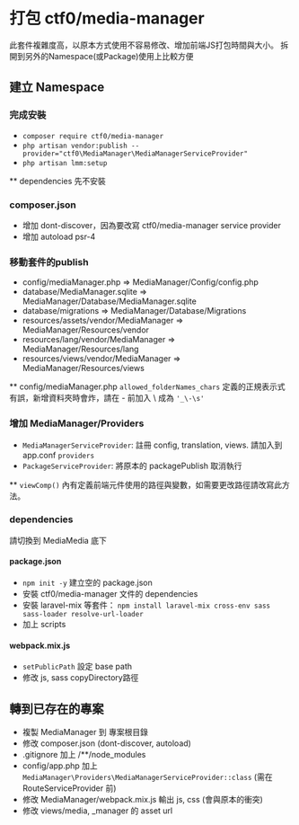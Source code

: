 # 打包 ctf0/media-manager
此套件複雜度高，以原本方式使用不容易修改、增加前端JS打包時間與大小。
拆開到另外的Namespace(或Package)使用上比較方便

## 建立 Namespace
### 完成安裝
- `composer require ctf0/media-manager`
- `php artisan vendor:publish --provider="ctf0\MediaManager\MediaManagerServiceProvider"`
- `php artisan lmm:setup`

** dependencies 先不安裝

### composer.json
- 增加 dont-discover，因為要改寫 ctf0/media-manager service provider
- 增加 autoload psr-4

### 移動套件的publish
- config/mediaManager.php => MediaManager/Config/config.php
- database/MediaManager.sqlite => MediaManager/Database/MediaManager.sqlite
- database/migrations => MediaManager/Database/Migrations
- resources/assets/vendor/MediaManager => MediaManager/Resources/vendor
- resources/lang/vendor/MediaManager => MediaManager/Resources/lang
- resources/views/vendor/MediaManager => MediaManager/Resources/views

** config/mediaManager.php `allowed_folderNames_chars` 定義的正規表示式有誤，新增資料夾時會炸，請在 - 前加入 \ 成為 `'_\-\s'`

### 增加 MediaManager/Providers
- `MediaManagerServiceProvider`: 註冊 config, translation, views. 請加入到 app.conf `providers`
- `PackageServiceProvider`: 將原本的 packagePublish 取消執行

** `viewComp()` 內有定義前端元件使用的路徑與變數，如需要更改路徑請改寫此方法。

### dependencies
請切換到 MediaMedia 底下

#### package.json
- `npm init -y` 建立空的 package.json
- 安裝 ctf0/media-manager 文件的 dependencies
- 安裝 laravel-mix 等套件： `npm install laravel-mix cross-env sass sass-loader resolve-url-loader`
- 加上 scripts

#### webpack.mix.js
- `setPublicPath` 設定 base path
- 修改 js, sass copyDirectory路徑


## 轉到已存在的專案
- 複製 MediaManager 到 專案根目錄
- 修改 composer.json (dont-discover, autoload)
- .gitignore 加上 /**/node_modules
- config/app.php 加上 `MediaManager\Providers\MediaManagerServiceProvider::class` (需在 RouteServiceProvider 前)
- 修改 MediaManager/webpack.mix.js 輸出 js, css (會與原本的衝突)
- 修改 views/media, _manager 的 asset url
